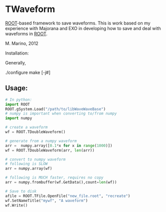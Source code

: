 
TWaveform
=========

[ROOT](root.cern.ch)-based framework to save waveforms.  This is work based on my experience
with Majorana and EXO in developing how to save and deal with waveforms in
[ROOT](root.cern.ch).   

M. Marino, 2012

Installation:

Generally,

./configure
make [-j#]

Usage:
------

```python
# In python:
import ROOT
ROOT.gSystem.Load("/path/to/libWaveWaveBase")
# numpy is important when converting to/from numpy
import numpy

# create a waveform
wf = ROOT.TDoubleWaveform()

# generate from a numpy waveform
arr =  numpy.array([0.1*x for x in range(1000)])
wf = ROOT.TDoubleWaveform(arr, len(arr))

# convert to numpy waveform 
# following is SLOW
arr = numpy.array(wf)

# following is MUCH faster, requires no copy
arr = numpy.frombuffer(wf.GetData(),count=len(wf))

# Save to disk
afile = ROOT.TFile.OpenFile("new_file.root", "recreate")
wf.SetNameTitle("mywf", "A waveform")
wf.Write()
```


